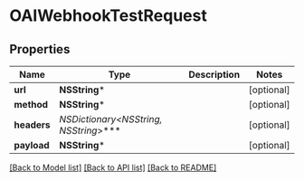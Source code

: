 # OAIWebhookTestRequest

## Properties
Name | Type | Description | Notes
------------ | ------------- | ------------- | -------------
**url** | **NSString*** |  | [optional] 
**method** | **NSString*** |  | [optional] 
**headers** | **NSDictionary&lt;NSString*, NSString*&gt;*** |  | [optional] 
**payload** | **NSString*** |  | [optional] 

[[Back to Model list]](../README#documentation-for-models) [[Back to API list]](../README#documentation-for-api-endpoints) [[Back to README]](../README)


